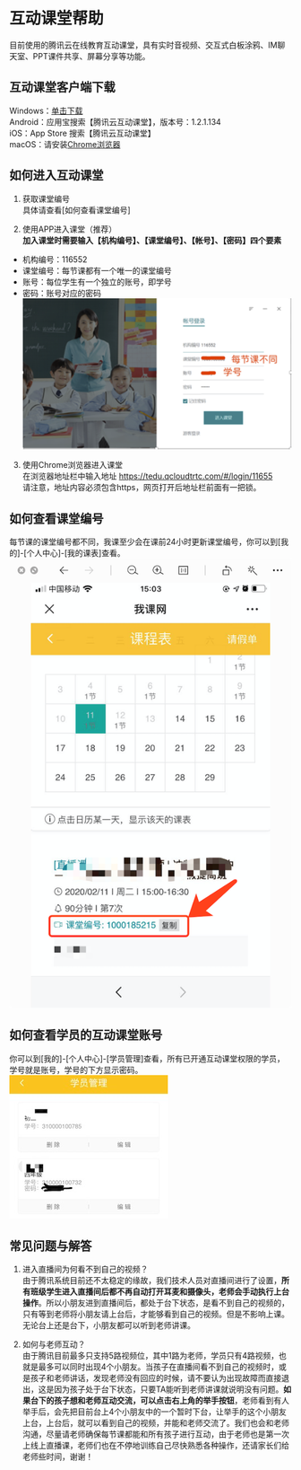 # 互动课堂帮助
目前使用的腾讯云在线教育互动课堂，具有实时音视频、交互式白板涂鸦、IM聊天室、PPT课件共享、屏幕分享等功能。

## 互动课堂客户端下载
Windows：[单击下载][1]  
Android：应用宝搜索【腾讯云互动课堂】，版本号：1.2.1.134  
iOS：App Store 搜索【腾讯云互动课堂】  
macOS：请安装[Chrome浏览器][3]

## 如何进入互动课堂
1. 获取课堂编号  
具体请查看[如何查看课堂编号]

2. 使用APP进入课堂（推荐）  
**加入课堂时需要输入【机构编号】、【课堂编号】、【帐号】、【密码】四个要素**
- 机构编号：116552
- 课堂编号：每节课都有一个唯一的课堂编号
- 账号：每位学生有一个独立的账号，即学号
- 密码：账号对应的密码  
![互动课堂登录页](../images/live-class-login.png)

3. 使用Chrome浏览器进入课堂  
在浏览器地址栏中输入地址 https://tedu.qcloudtrtc.com/#/login/11655  
请注意，地址内容必须包含https，网页打开后地址栏前面有一把锁。

## 如何查看课堂编号
每节课的课堂编号都不同，我课至少会在课前24小时更新课堂编号，你可以到[我的]-[个人中心]-[我的课表]查看。
![课堂讲义](../images/live-class-id.png)

## 如何查看学员的互动课堂账号
你可以到[我的]-[个人中心]-[学员管理]查看，所有已开通互动课堂权限的学员，学号就是账号，学号的下方显示密码。
![课堂讲义](../images/live-student.jpeg)

## 常见问题与解答
1. 进入直播间为何看不到自己的视频？  
由于腾讯系统目前还不太稳定的缘故，我们技术人员对直播间进行了设置，**所有班级学生进入直播间后都不再自动打开耳麦和摄像头，老师会手动执行上台操作**。所以小朋友进到直播间后，都处于台下状态，是看不到自己的视频的，只有等到老师将小朋友请上台后，才能够看到自己的视频。但是不影响上课。无论台上还是台下，小朋友都可以听到老师讲课。

2. 如何与老师互动？  
由于腾讯目前最多只支持5路视频位，其中1路为老师，学员只有4路视频，也就是最多可以同时出现4个小朋友。当孩子在直播间看不到自己的视频时，或是孩子和老师讲话，发现老师没有回应的时候，请不要认为出现故障而直接退出，这是因为孩子处于台下状态，只要TA能听到老师讲课就说明没有问题。**如果台下的孩子想和老师互动交流，可以点击右上角的举手按钮**，老师看到有人举手后，会先把目前台上4个小朋友中的一个暂时下台，让举手的这个小朋友上台，上台后，就可以看到自己的视频，并能和老师交流了。我们也会和老师沟通，尽量请老师确保每节课都能和所有孩子进行互动，由于老师也是第一次上线上直播课，老师们也在不停地训练自己尽快熟悉各种操作，还请家长们给老师些时间，谢谢！

[1]:http://dldir1.qq.com/hudongzhibo/Saas/TClass_Setup_Saas.exe
[2]:https://s1.mecourse.cn/download/com.tencent.ticsaas.app_1.2.1.127_127.apk
[3]:https://www.google.cn/intl/zh-CN/chrome/
